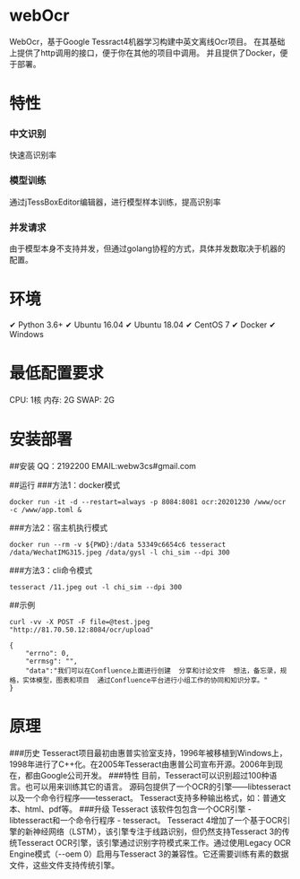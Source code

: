 # webOcr
WebOcr，基于Google Tessract4机器学习构建中英文离线Ocr项目。 在其基础上提供了http调用的接口，便于你在其他的项目中调用。 并且提供了Docker，便于部署。

# 特性
### 中文识别
快速高识别率

### 模型训练
通过jTessBoxEditor编辑器，进行模型样本训练，提高识别率

### 并发请求
由于模型本身不支持并发，但通过golang协程的方式，具体并发数取决于机器的配置。

# 环境
✔ Python 3.6+
✔ Ubuntu 16.04
✔ ️Ubuntu 18.04
✔ CentOS 7
✔ Docker
✔ Windows

# 最低配置要求
CPU: 1核
内存: 2G
SWAP: 2G

# 安装部署
##安装
QQ：2192200
EMAIL:webw3cs#gmail.com

##运行
###方法1：docker模式
```
docker run -it -d --restart=always -p 8084:8081 ocr:20201230 /www/ocr -c /www/app.toml &
```
###方法2：宿主机执行模式
```
docker run --rm -v ${PWD}:/data 53349c6654c6 tesseract /data/WechatIMG315.jpeg /data/gysl -l chi_sim --dpi 300
```
###方法3：cli命令模式
```
tesseract /11.jpeg out -l chi_sim --dpi 300
```

##示例
```
curl -vv -X POST -F file=@test.jpeg "http://81.70.50.12:8084/ocr/upload"
```
```
{
    "errno": 0,
    "errmsg": "",
    "data":"我们可以在Confluence上面进行创建  分享和讨论文件  想法，备忘录，规格，实体模型，图表和项目  通过Confluence平台进行小组工作的协同和知识分享。"
}
```

# 原理
###历史
Tesseract项目最初由惠普实验室支持，1996年被移植到Windows上，1998年进行了C++化。在2005年Tesseract由惠普公司宣布开源。2006年到现在，都由Google公司开发。
###特性
目前，Tesseract可以识别超过100种语言。也可以用来训练其它的语言。
源码包提供了一个OCR的引擎——libtesseract以及一个命令行程序——tesseract。
Tesseract支持多种输出格式，如：普通文本、html、pdf等。
###升级
Tesseract 该软件包包含一个OCR引擎 -  libtesseract和一个命令行程序 -  tesseract。 Tesseract 4增加了一个基于OCR引擎的新神经网络（LSTM），该引擎专注于线路识别，但仍然支持Tesseract 3的传统Tesseract OCR引擎，该引擎通过识别字符模式来工作。通过使用Legacy OCR Engine模式（--oem 0）启用与Tesseract 3的兼容性。它还需要训练有素的数据文件，这些文件支持传统引擎。

